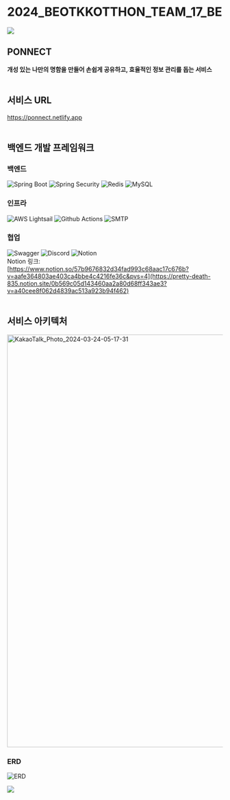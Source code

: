 # 2024_BEOTKKOTTHON_TEAM_17_BE

<img src="https://capsule-render.vercel.app/api?type=waving&color=FFA1AC&height=150&section=header" />

## PONNECT
**개성 있는 나만의 명함을 만들어 손쉽게 공유하고, 효율적인 정보 관리를 돕는 서비스**
<br/><br/>
## 서비스 URL
https://ponnect.netlify.app
<br/><br/>
## 백엔드 개발 프레임워크
### 백엔드
![Spring Boot](https://img.shields.io/badge/Spring%20Boot-%236DB33F?style=flat&logo=springboot&logoColor=white)
![Spring Security](https://img.shields.io/badge/Spring%20Security-%23%6DB33F?style=flat&logo=springsecurity&logoColor=white)
![Redis](https://img.shields.io/badge/Redis-%23DC382D?style=flat&logo=redis&logoColor=white)
![MySQL](https://img.shields.io/badge/MySQL-%234479A1?style=flat&logo=mysql&logoColor=white)

### 인프라
![AWS Lightsail](https://img.shields.io/badge/AWS%20Lightsail-%23232F3E?style=flat&logo=amazonaws&logoColor=white)
![Github Actions](https://img.shields.io/badge/Github%20Actions-%232088FF?style=flat&logo=githubactions&logoColor=white)
![SMTP](https://img.shields.io/badge/SMTP%20Gmail%20Server-%20EA4335?style=flat&logo=gmail&logoColor=white)

  
### 협업
![Swagger](https://img.shields.io/badge/Swagger-%2385EA2D?style=flat&logo=swagger&logoColor=white)
![Discord](https://img.shields.io/badge/Discord%20Webhook-%235865F2?style=flat&logo=discord&logoColor=white)
![Notion](https://img.shields.io/badge/Notion-%23000000?style=flat&logo=notion&logoColor=white)    
Notion 링크: [https://www.notion.so/57b9676832d34fad993c68aac17c676b?v=aafe364803ae403ca4bbe4c4216fe36c&pvs=4](https://pretty-death-835.notion.site/0b569c05d143460aa2a80d68ff343ae3?v=a40cee8f062d4839ac513a923b94f462)
<br/><br/>

## 서비스 아키텍처
<img width="964" alt="KakaoTalk_Photo_2024-03-24-05-17-31" src="https://github.com/goormthon-Univ/2024_BEOTKKOTTHON_TEAM_17_BE/assets/77772331/bd4a7cc6-b57d-4bc3-8af9-9592665caab2">

### ERD
![ERD](https://github.com/goormthon-Univ/2024_BEOTKKOTTHON_TEAM_17_BE/assets/77772331/ec7ac5bd-8d12-443a-9ac8-a63f8944f9a6)


<img src="https://capsule-render.vercel.app/api?type=waving&color=FFA1AC&height=150&section=footer" />
